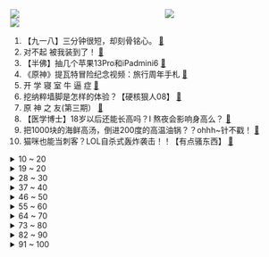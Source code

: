 <div >
	<a style="float:left;width:55%;" href = "https://github.com/anuraghazra/github-readme-stats">
	 <img src = "https://github-readme-stats.vercel.app/api?username=iuuuuuaena&theme=buefy&show_icons=true"/>
	</a>
	<a  style="float:right;width:45%" href = "https://github.com/anuraghazra/github-readme-stats">
	 <img  src="https://github-readme-stats.vercel.app/api/top-langs/?username=anuraghazra&layout=compact"/>
	</a>
	</div>

[![](https://img.shields.io/badge/jxd-@jxdgogogo.xyz-yellowgreen.svg)](https://www.jxdgogogo.xyz)<br>
1. 【九一八】三分钟很短，却刻骨铭心。 [:link:](//www.bilibili.com/video/BV1Y44y1b7Bh) <br>
2. 对不起 被我装到了！ [:link:](//www.bilibili.com/video/BV1LQ4y1k7XR) <br>
3. 【半佛】抽几个苹果13Pro和iPadmini6 [:link:](//www.bilibili.com/video/BV14f4y1n7wL) <br>
4. 《原神》提瓦特冒险纪念视频：旅行周年手札 [:link:](//www.bilibili.com/video/BV1dM4y1g7L6) <br>
5. 开 学 寝 室 牛 逼 症 [:link:](//www.bilibili.com/video/BV1DQ4y1r77X) <br>
6. 挖纳粹墙脚是怎样的体验？【硬核狠人08】 [:link:](//www.bilibili.com/video/BV1u64y1a71R) <br>
7. 原 神 之 友(第三期） [:link:](//www.bilibili.com/video/BV16M4y1g719) <br>
8. 【医学博士】18岁以后还能长高吗？I 熬夜会影响身高么？ [:link:](//www.bilibili.com/video/BV1g34y1X7Q8) <br>
9. 把1000块的海鲜高汤，倒进200度的高温油锅？？ohhh~针不戳！ [:link:](//www.bilibili.com/video/BV1Lf4y1n7jv) <br>
10. 猫咪也能当刺客？LOL自杀式轰炸袭击！！【有点骚东西】 [:link:](//www.bilibili.com/video/BV1pP4y1h7Jg) <br>
<details>
<summary>10 ~ 20</summary>

11. 我又去“当兵”了 [:link:](//www.bilibili.com/video/BV1Dq4y1N7c7) <br>
12. 《崩坏3》新篇章预告动画「前启示录」 [:link:](//www.bilibili.com/video/BV1Mq4y1K79g) <br>
13. 全程高能！醒九「最大尺度」来袭！9.3分港剧巅峰《义海豪情》P10 [:link:](//www.bilibili.com/video/BV1pq4y1f7kU) <br>
14. 失恋了，但爱过就不后悔《彩虹》cover.周杰伦 [:link:](//www.bilibili.com/video/BV1eq4y1K7QS) <br>
15. 小伙只想去空军部队蹭个饭，最后竟然开上战斗机？？ [:link:](//www.bilibili.com/video/BV1P64y1a7o3) <br>
16. 硬核起飞！我去空军当兵了，还坐上了战斗机？ [:link:](//www.bilibili.com/video/BV15Q4y1k75C) <br>
17. 无话可说，《绝命毒师》大结局！ [:link:](//www.bilibili.com/video/BV1DR4y1H7Jy) <br>
18. 英国公婆：白菜浇开水会开花？你是中国来的仙女吗 [:link:](//www.bilibili.com/video/BV1b64y1a7wp) <br>
19. 1910-2010 百年变迁，中国校服的青春之美。 [:link:](//www.bilibili.com/video/BV1WL411x79E) <br>
</details>
<details>
<summary>19 ~ 20</summary>

20. 智 械 危 机 [:link:](//www.bilibili.com/video/BV19f4y1c7ko) <br>
21. 张全蛋重操旧业，全方位公开质检iPhone13！ [:link:](//www.bilibili.com/video/BV1KQ4y1k7U9) <br>
22. 【抽奖】中秋节抽3060Ti显卡！ [:link:](//www.bilibili.com/video/BV1VU4y1N7a5) <br>
23. 我买了些没什么用的东西 [:link:](//www.bilibili.com/video/BV1qP4y1h7Do) <br>
24. 真·社交牛逼症！在新疆，跟陌生阿姨回家吃饭，还切磋了舞蹈💃 [:link:](//www.bilibili.com/video/BV1uv411A7EJ) <br>
25. 《明日方舟》EP - Towards Her Light [:link:](//www.bilibili.com/video/BV1jq4y1f7UQ) <br>
26. 为何还不开口·双向暗恋·甜度爆表! [:link:](//www.bilibili.com/video/BV1PL41147Ro) <br>
27. 【珈乐】《红色高跟鞋》翻唱【附剧情版MV】 [:link:](//www.bilibili.com/video/BV1db4y117Q1) <br>
28. 良心到难以置信的网站推荐8丨6年最强合集 [:link:](//www.bilibili.com/video/BV1qQ4y1r7ty) <br>
</details>
<details>
<summary>28 ~ 30</summary>

29. 街访美国人如何看纽约被淹！美国2万亿基建计划怎样了？ [:link:](//www.bilibili.com/video/BV1ah411p77c) <br>
30. 我在江西，拍到了一个只有一颗树的岛屿。 [:link:](//www.bilibili.com/video/BV1X64y1h7aH) <br>
31. 班主任读学生作文《我的班主任》，金句频出“气到”摔本子引爆笑 [:link:](//www.bilibili.com/video/BV1mR4y1H7Rw) <br>
32. 玛 丽·萝 丝 [:link:](//www.bilibili.com/video/BV1zQ4y1y7tV) <br>
33. 烤箱里的美食绽放瞬间 [:link:](//www.bilibili.com/video/BV1w341127KW) <br>
34. 【时代少年团】《朱雀》MV花絮 [:link:](//www.bilibili.com/video/BV1sL4y1a7np) <br>
35. 社 交 尴 尬 症！ [:link:](//www.bilibili.com/video/BV1cf4y1E72x) <br>
36. 当一个不会英文的人偏唱英文歌时... [:link:](//www.bilibili.com/video/BV1Hq4y1K71b) <br>
37. 泰拉瑞亚 萌新生存 6 [:link:](//www.bilibili.com/video/BV1SL411x76D) <br>
</details>
<details>
<summary>37 ~ 40</summary>

38. 丧失四年择偶权团队 [:link:](//www.bilibili.com/video/BV1Jg411c74P) <br>
39. 虹猫♂蓝兔♂七侠传 [:link:](//www.bilibili.com/video/BV1CM4y1G7wP) <br>
40. 哦～～～～～～～～～～～～～～～～～～～～～～～～～～～～～～～～～～～～～～～ [:link:](//www.bilibili.com/video/BV1JQ4y1k7nK) <br>
41. 动画片《猫和老鼠》主题曲纯人声演绎！【MayTree五月树】 [:link:](//www.bilibili.com/video/BV11Q4y1r7pF) <br>
42. 花费一万租大船就为了抓“不绣纲”海鱼，现抓现吃新鲜无比！ [:link:](//www.bilibili.com/video/BV16b4y1y74t) <br>
43. 上头！为了不被骗，国家反诈中心也是拼了 [:link:](//www.bilibili.com/video/BV1HP4y1h79C) <br>
44. 民间小伙原创自制，真人版超燃武侠短片《永劫无间》！ [:link:](//www.bilibili.com/video/BV1Ub4y127ur) <br>
45. 垃圾桶里凭空冒出来的小飞虫到底是什么？ [:link:](//www.bilibili.com/video/BV1UU4y1w7kP) <br>
46. 金 色 维 也 纳 大 厅 [:link:](//www.bilibili.com/video/BV1aL4y1a77s) <br>
</details>
<details>
<summary>46 ~ 50</summary>

47. 用麻辣火锅煮帝王蟹是怎么滋味，美食博主生涯排名前五的美味 [:link:](//www.bilibili.com/video/BV1cU4y1A7or) <br>
48. 《丑到不想起标题》 [:link:](//www.bilibili.com/video/BV12v411w7ZQ) <br>
49. 大厨分享6款超好吃汤底做法，煮煮面、饺子、馄饨通用，干货收藏 [:link:](//www.bilibili.com/video/BV15f4y1E7UG) <br>
50. Ngana Rindu高级版 [:link:](//www.bilibili.com/video/BV1R34y1Q7J4) <br>
51. 【罗翔】把通过图灵测试的机器人电源拔了，算谋杀吗？读评论#11 [:link:](//www.bilibili.com/video/BV1FL4y1a7vq) <br>
52. 【宴宁】Elysia【声优原创曲】 [:link:](//www.bilibili.com/video/BV1dq4y1N7ry) <br>
53. b站up主的荒诞小说被刊登报纸，获得惊人稿费！！ [:link:](//www.bilibili.com/video/BV1jf4y1E7Cp) <br>
54. UP主用3D重现奥黛丽.赫本盛世美颜 [:link:](//www.bilibili.com/video/BV13q4y1f7rN) <br>
55. 【4K60FPS】草东没有派对《山海》超经典神曲！你听懂了吗？ [:link:](//www.bilibili.com/video/BV14q4y1K7Np) <br>
</details>
<details>
<summary>55 ~ 60</summary>

56. 厨师长教你：“酱大骨”的家常做法，酱香浓郁，汤汁拌饭一绝 [:link:](//www.bilibili.com/video/BV1fM4y1g7o3) <br>
57. 1992年的中国发生了什么？【激荡四十年·1992】 [:link:](//www.bilibili.com/video/BV1A44y1b7sL) <br>
58. 无偿接稿 [:link:](//www.bilibili.com/video/BV1ob4y117Kx) <br>
59. 这是谁发明的吃法？一刀下去，没想到是这个样子的！ [:link:](//www.bilibili.com/video/BV16v411w7UZ) <br>
60. 天上的黄昏 [:link:](//www.bilibili.com/video/BV1HL411t7Et) <br>
61. 【low君】国剧之光第十一期：《觉醒年代》 [:link:](//www.bilibili.com/video/BV1u34y1X7K8) <br>
62. 单口相声《假如霍格沃茨在通县》 [:link:](//www.bilibili.com/video/BV1qg411c7Ls) <br>
63. 冒死试吃红斑瓢蟹，肉质非常的鲜甜，吃了好多现在好怕怕 [:link:](//www.bilibili.com/video/BV1Vq4y1K7oH) <br>
64. 月饼：啥？我还能是牛排馅儿的？ [:link:](//www.bilibili.com/video/BV1c341127Sx) <br>
</details>
<details>
<summary>64 ~ 70</summary>

65. 回魂夜（完整版）恐怖慎入！ [:link:](//www.bilibili.com/video/BV1qQ4y1y7Sz) <br>
66. 花了六千在大海上吃了一顿烛光晚餐！我又亏了？ [:link:](//www.bilibili.com/video/BV14L411x71w) <br>
67. “原谅我这一生不羁放纵爱自由” [:link:](//www.bilibili.com/video/BV1Hg411c7AA) <br>
68. 小伙偶遇高人指点，终于做出3D火影忍者~ [:link:](//www.bilibili.com/video/BV1w64y1a7iR) <br>
69. 小朋友们好，我是你们的银灰哥哥哦 [:link:](//www.bilibili.com/video/BV1o34y1Q7dM) <br>
70. 酒店里的神仙刀法 [:link:](//www.bilibili.com/video/BV1qf4y1n7D5) <br>
71. 【说唱】“我的父亲，是一名铁道兵。” [:link:](//www.bilibili.com/video/BV1YP4y1h7Z2) <br>
72. 《叙 利 亚 女 生 自 用 笔 记 本》 [:link:](//www.bilibili.com/video/BV1kR4y1H71f) <br>
73. 缘   者   上   钩 [:link:](//www.bilibili.com/video/BV1pg411c776) <br>
</details>
<details>
<summary>73 ~ 80</summary>

74. 美军高层居然“通中”？新书爆白宫内幕世界聚焦美国“将军叛国门” [:link:](//www.bilibili.com/video/BV1HP4y1h7W3) <br>
75. 不愧是系列评分最高！看完你就懂了！《鬼吹灯之龙岭迷窟》第三期 [:link:](//www.bilibili.com/video/BV1Wg411c7eU) <br>
76. 【爆肝手绘】魔性小狗在线摇摆 [:link:](//www.bilibili.com/video/BV1UM4y1g72u) <br>
77. 我到底有多少眼镜？？(一猩期#7） [:link:](//www.bilibili.com/video/BV18v41137W2) <br>
78. 才过了九十年，你就说不知道九一八发生了啥？ [:link:](//www.bilibili.com/video/BV1sf4y1n7K1) <br>
79. 开局就卧槽！根本不用20秒 [:link:](//www.bilibili.com/video/BV1DL411x75V) <br>
80. 杨过有枪 [:link:](//www.bilibili.com/video/BV1Vh411p7vL) <br>
81. 【特利迦奥特曼吐槽】无内鬼？来点快餐笑话！ [:link:](//www.bilibili.com/video/BV1pP4y1h72S) <br>
82. 我要曝光这家公司 [:link:](//www.bilibili.com/video/BV1xP4y1h7Qp) <br>
</details>
<details>
<summary>82 ~ 90</summary>

83. 【逗鱼时刻】第319期 好好研究下我的运营 [:link:](//www.bilibili.com/video/BV1o34y1Q7pM) <br>
84. 一早就来找我，原来昨晚生了小狗带我去看小狗 [:link:](//www.bilibili.com/video/BV1uU4y1N7Yw) <br>
85. YOASOBI 大正浪漫(Romance) Official Music Video [:link:](//www.bilibili.com/video/BV13f4y1n7oD) <br>
86. 【汪品先】世上真有沉没大陆？大西洲、姆大陆、西兰洲，哪个真实存在？ [:link:](//www.bilibili.com/video/BV1kL411x7er) <br>
87. 【原神✨手书】即使坠落也无妨【空&荧】 [:link:](//www.bilibili.com/video/BV1LQ4y1r7PJ) <br>
88. 合格的老千 [:link:](//www.bilibili.com/video/BV1tq4y1f7pf) <br>
89. 【十周年投稿纪念】聊聊我作为up主的心路历程 [:link:](//www.bilibili.com/video/BV1e44y1b7Ns) <br>
90. 爆肝五天四夜，纸板变电脑！ [:link:](//www.bilibili.com/video/BV1t34y1Q7Bn) <br>
91. 《明末：渊虚之羽》首次曝光开发进度实机演示（4K 60FPS）诚招精神股东！ [:link:](//www.bilibili.com/video/BV1hb4y1y71m) <br>
</details>
<details>
<summary>91 ~ 100</summary>

92. 南通城管执法过程中暴摔摆摊老人，民警回应：老人已送医 [:link:](//www.bilibili.com/video/BV1aM4y1g7Ju) <br>
93. 大家好，我是庆怜，我带着「10W粉丝福利」来B站了！ [:link:](//www.bilibili.com/video/BV1tg411c7C1) <br>
94. 揭秘恒大财务魔法，千亿负债去哪了？ [:link:](//www.bilibili.com/video/BV1oU4y1w79x) <br>
95. 她们叫我出去玩是想和我玩吗 [:link:](//www.bilibili.com/video/BV1bL4y1a7j4) <br>
96. 我用量子力学实现了悬浮鼠标！最离谱的高温超导体磁悬浮 ｜ 小宁子 4K [:link:](//www.bilibili.com/video/BV1rL411x7Rb) <br>
97. 用一百条鳝鱼才能做出的一道菜！吃一口就要好几百你敢信？ [:link:](//www.bilibili.com/video/BV1sq4y1Z76g) <br>
98. 大家好，我是高梨康治，带着《火影忍者》配乐来B站了！ [:link:](//www.bilibili.com/video/BV12M4y1G7iQ) <br>
99. 【睡前消息328】中考1:1分流推行十年，反思职业教育 [:link:](//www.bilibili.com/video/BV15q4y1K7rL) <br>
100. 改掉这个坏习惯，臀型马上变好看！ [:link:](//www.bilibili.com/video/BV1fU4y1w7sN) <br>
</details>
